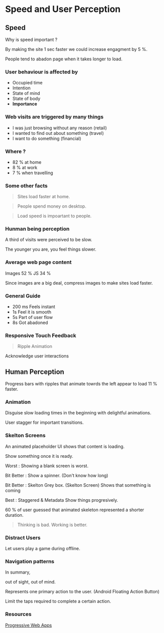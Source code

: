# Speed and User Perception

## Speed

Why is speed important ?

By making the site 1 sec faster we could increase engagment by 5 %.

People tend to abadon page when it takes longer to load.

### User behaviour is affected by 

* Occupied time
* Intention
* State of mind
* State of body
* __Importance__

### Web visits are triggered by many things

* I was just browsing without any reason (retail)
* I wanted to find out about something (travel)
* I want to do something (financial)

### Where ?

* 82 % at home
* 8 % at work
* 7 % when travelling

### Some other facts

> Sites load faster at home.

> People spend money on desktop.

> Load speed is impoartant to people.

### Hunman being perception

A third of visits were perceived to be slow.

The younger you are, you feel things slower.

### Average web page content

Images 52 %
JS 34 %

Since images are a big deal, compress images to make sites load faster.

### General Guide

* 200 ms Feels instant
* 1s Feel it is smooth
* 5s Part of user flow
* 8s Got abadoned

### Responsive Touch Feedback

> Ripple Animation

Acknowledge user interactions

## Human Perception

Progress bars with ripples that animate towrds the left appear to load 11 % faster.

### Animation

Disguise slow loading times in the beginning with delightful animations.

User stagger for important transitions.

### Skelton Screens

An animated placeholder UI shows that content is loading.

Show something once it is ready.

Worst : Showing a blank screen is worst.

Bit Better : Show a spinner. (Don't know how long)

Bit Better : Skelton Grey box. (Skelton Screen) Shows that something is coming

Best : Staggered & Metadata  Show things progresively.

60 % of user guessed that animated skeleton represented a shorter duration.

> Thinking is bad. Working is better.

### Distract Users

Let users play a game during offline.

### Navigation patterns

In summary,

out of sight, out of mind.

Represents one primary action to the user. (Android Floating Action Button)

Limit the taps required to complete a certain action.

### Resources

[Progressive Web Apps](bit.ly/pwaebook)



